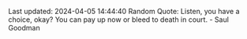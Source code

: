 Last updated: 2024-04-05 14:44:40
Random Quote: Listen, you have a choice, okay? You can pay up now or bleed to death in court. - Saul Goodman